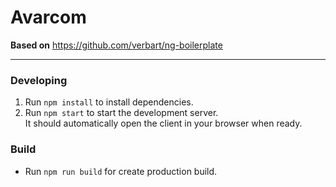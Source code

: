 # Avarcom

**Based on** https://github.com/verbart/ng-boilerplate

---

### Developing

1. Run `npm install` to install dependencies.
2. Run `npm start` to start the development server.  
   It should automatically open the client in your browser when ready.

### Build

- Run `npm run build` for create production build.
